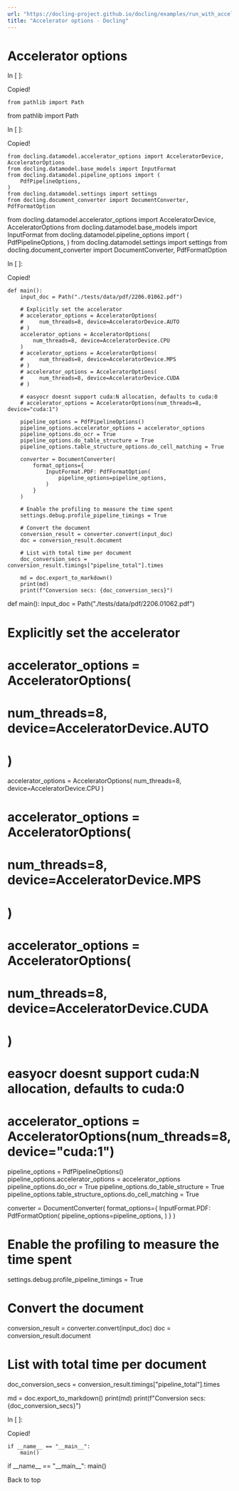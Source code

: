 ```yaml
---
url: "https://docling-project.github.io/docling/examples/run_with_accelerator/"
title: "Accelerator options - Docling"
---
```


# Accelerator options

In \[ \]:

Copied!

```
from pathlib import Path

```

from pathlib import Path

In \[ \]:

Copied!

```
from docling.datamodel.accelerator_options import AcceleratorDevice, AcceleratorOptions
from docling.datamodel.base_models import InputFormat
from docling.datamodel.pipeline_options import (
    PdfPipelineOptions,
)
from docling.datamodel.settings import settings
from docling.document_converter import DocumentConverter, PdfFormatOption

```

from docling.datamodel.accelerator\_options import AcceleratorDevice, AcceleratorOptions
from docling.datamodel.base\_models import InputFormat
from docling.datamodel.pipeline\_options import (
PdfPipelineOptions,
)
from docling.datamodel.settings import settings
from docling.document\_converter import DocumentConverter, PdfFormatOption

In \[ \]:

Copied!

```
def main():
    input_doc = Path("./tests/data/pdf/2206.01062.pdf")

    # Explicitly set the accelerator
    # accelerator_options = AcceleratorOptions(
    #     num_threads=8, device=AcceleratorDevice.AUTO
    # )
    accelerator_options = AcceleratorOptions(
        num_threads=8, device=AcceleratorDevice.CPU
    )
    # accelerator_options = AcceleratorOptions(
    #     num_threads=8, device=AcceleratorDevice.MPS
    # )
    # accelerator_options = AcceleratorOptions(
    #     num_threads=8, device=AcceleratorDevice.CUDA
    # )

    # easyocr doesnt support cuda:N allocation, defaults to cuda:0
    # accelerator_options = AcceleratorOptions(num_threads=8, device="cuda:1")

    pipeline_options = PdfPipelineOptions()
    pipeline_options.accelerator_options = accelerator_options
    pipeline_options.do_ocr = True
    pipeline_options.do_table_structure = True
    pipeline_options.table_structure_options.do_cell_matching = True

    converter = DocumentConverter(
        format_options={
            InputFormat.PDF: PdfFormatOption(
                pipeline_options=pipeline_options,
            )
        }
    )

    # Enable the profiling to measure the time spent
    settings.debug.profile_pipeline_timings = True

    # Convert the document
    conversion_result = converter.convert(input_doc)
    doc = conversion_result.document

    # List with total time per document
    doc_conversion_secs = conversion_result.timings["pipeline_total"].times

    md = doc.export_to_markdown()
    print(md)
    print(f"Conversion secs: {doc_conversion_secs}")

```

def main():
input\_doc = Path("./tests/data/pdf/2206.01062.pdf")

# Explicitly set the accelerator
# accelerator\_options = AcceleratorOptions(
# num\_threads=8, device=AcceleratorDevice.AUTO
# )
accelerator\_options = AcceleratorOptions(
num\_threads=8, device=AcceleratorDevice.CPU
)
# accelerator\_options = AcceleratorOptions(
# num\_threads=8, device=AcceleratorDevice.MPS
# )
# accelerator\_options = AcceleratorOptions(
# num\_threads=8, device=AcceleratorDevice.CUDA
# )

# easyocr doesnt support cuda:N allocation, defaults to cuda:0
# accelerator\_options = AcceleratorOptions(num\_threads=8, device="cuda:1")

pipeline\_options = PdfPipelineOptions()
pipeline\_options.accelerator\_options = accelerator\_options
pipeline\_options.do\_ocr = True
pipeline\_options.do\_table\_structure = True
pipeline\_options.table\_structure\_options.do\_cell\_matching = True

converter = DocumentConverter(
format\_options={
InputFormat.PDF: PdfFormatOption(
pipeline\_options=pipeline\_options,
)
}
)

# Enable the profiling to measure the time spent
settings.debug.profile\_pipeline\_timings = True

# Convert the document
conversion\_result = converter.convert(input\_doc)
doc = conversion\_result.document

# List with total time per document
doc\_conversion\_secs = conversion\_result.timings\["pipeline\_total"\].times

md = doc.export\_to\_markdown()
print(md)
print(f"Conversion secs: {doc\_conversion\_secs}")

In \[ \]:

Copied!

```
if __name__ == "__main__":
    main()

```

if \_\_name\_\_ == "\_\_main\_\_":
main()

Back to top